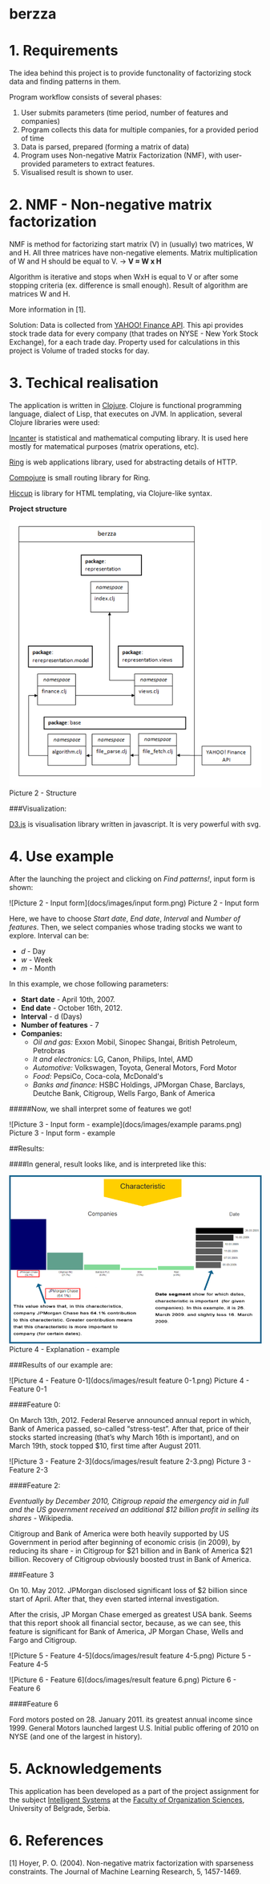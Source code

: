 berzza
======

# 1. Requirements

The idea behind this project is to provide functonality of factorizing stock data and finding patterns in them.


Program workflow consists of several phases:

1. User submits parameters (time period, number of features and companies)
2. Program collects this data for multiple companies, for a provided period of time
2. Data is parsed, prepared (forming a matrix of data)
3. Program uses Non-negative Matrix Factorization (NMF), with user-provided parameters to extract features.
4. Visualised result is shown to user.
 
# 2. **NMF** - Non-negative matrix factorization

NMF is method for factorizing start matrix (V) in (usually) two matrices, W and H. All three matrices have non-negative elements. Matrix multiplication of W and H should be equal to V. -> **V ≈ W x H**

Algorithm is iterative and stops when WxH is equal to V or after some stopping criteria (ex. difference is small enough). Result of algorithm are matrices W and H.

More information in [1].

Solution: Data is collected from [YAHOO! Finance API](http://finance.yahoo.com). This api provides stock trade data for every company (that trades on NYSE - New York Stock Exchange), for a each trade day. Property used for calculations in this project is Volume of traded stocks for day.

# 3. Techical realisation

The application is written in [Clojure](http://clojure.org/). Clojure is functional programming language, dialect of Lisp, that executes on JVM. In application, several Clojure libraries were used:

[Incanter](https://github.com/incanter/incanter/) is statistical and mathematical computing library. It is used here mostly for matematical purposes (matrix operations, etc).

[Ring](https://github.com/ring-clojure/ring) is web applications library, used for abstracting details of HTTP.

[Compojure](https://github.com/weavejester/compojure) is small routing library for Ring.

[Hiccup](https://github.com/weavejester/hiccup) is library for HTML templating, via Clojure-like syntax.

**Project structure**

![Picture 2 - Structure](docs/images/structure.png)
Picture 2 - Structure

###Visualization:

[D3.js](http://d3js.org/) is visualisation library written in javascript. It is very powerful with svg.


# 4. Use example

After the launching the project and clicking on *Find patterns!*, input form is shown:

![Picture 2 - Input form](docs/images/input form.png)
Picture 2 - Input form

Here, we have to choose *Start date*, *End date*, *Interval* and *Number of features*. Then, we select companies whose trading stocks we want to explore. Interval can be:

* *d* - Day
* *w* - Week
* *m* - Month


In this example, we chose following parameters:

* **Start date** - April 10th, 2007.
* **End date** - October 16th, 2012.
* **Interval** - d (Days)
* **Number of features** - 7
* **Companies:**
  * *Oil and gas:* Exxon Mobil, Sinopec Shangai, British Petroleum, Petrobras
  * *It and electronics:* LG, Canon, Philips, Intel, AMD
  * *Automotive:* Volkswagen, Toyota, General Motors, Ford Motor
  * *Food:* PepsiCo, Coca-cola, McDonald's
  * *Banks and finance:* HSBC Holdings, JPMorgan Chase, Barclays, Deutche Bank, Citigroup, Wells Fargo, Bank of America

#####Now, we shall interpret some of features we got!

![Picture 3 - Input form - example](docs/images/example params.png)
Picture 3 - Input form - example

   
##Results:

####In general, result looks like, and is interpreted like this:

![Picture 4 - Explanation - example](docs/images/explanation.png)
Picture 4 - Explanation - example

###Results of our example are:

![Picture 4 - Feature 0-1](docs/images/result feature 0-1.png)
Picture 4 - Feature 0-1

####Feature 0:

On March 13th, 2012. Federal Reserve announced annual report in which, Bank of America passed, so-called “stress-test”. After that, price of their stocks started increasing (that’s why March 16th is important), and on March 19th, stock topped $10, first time after August 2011.

![Picture 3 - Feature 2-3](docs/images/result feature 2-3.png)
Picture 3 - Feature 2-3

####Feature 2:

*Eventually by December 2010, Citigroup repaid the emergency aid in full and the US government received an additional $12 billion profit in selling its shares* - Wikipedia.

Citigroup and Bank of America were both heavily supported by US Government in period after beginning of economic crisis (in 2009), by reducing its share - in Citigroup for $21 billion and in Bank of America $21 billion. Recovery of Citigroup obviously boosted trust in Bank of America.

###Feature 3

On 10. May 2012. JPMorgan disclosed significant loss of $2 billion since start of April. After that, they even started internal investigation.

After the crisis, JP Morgan Chase emerged as greatest USA bank. Seems that this report shook all financial sector, because, as we can see, this feature is significant for Bank of America, JP Morgan Chase, Wells and Fargo and Citigroup.

![Picture 5 - Feature 4-5](docs/images/result feature 4-5.png)
Picture 5 - Feature 4-5

![Picture 6 - Feature 6](docs/images/result feature 6.png)
Picture 6 - Feature 6

####Feature 6

Ford motors posted on 28. January 2011. its  greatest annual income since 1999.
General Motors launched largest U.S. Initial public offering of 2010 on NYSE (and one of the largest in history).

# 5. Acknowledgements
This application has been developed as a part of the project assignment for the subject [Intelligent Systems](http://is.fon.rs) at the [Faculty of Organization Sciences](http://fon.rs/), University of Belgrade, Serbia.

# 6. References

[1] Hoyer, P. O. (2004). Non-negative matrix factorization with sparseness constraints. The Journal of Machine Learning Research, 5, 1457-1469.
